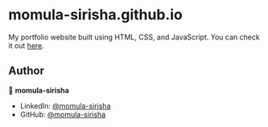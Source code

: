 # momula-sirisha.github.io

My portfolio website built using HTML, CSS, and JavaScript. You can check it out [here](https://momula-sirisha.github.io).

## Author

👤 **momula-sirisha**

* LinkedIn: [@momula-sirisha](http://www.linkedin.com/in/sirisha-momula-851a60218)
* GitHub: [@momula-sirisha](https://github.com/momula-sirisha/momula-sirisha.github.io)
